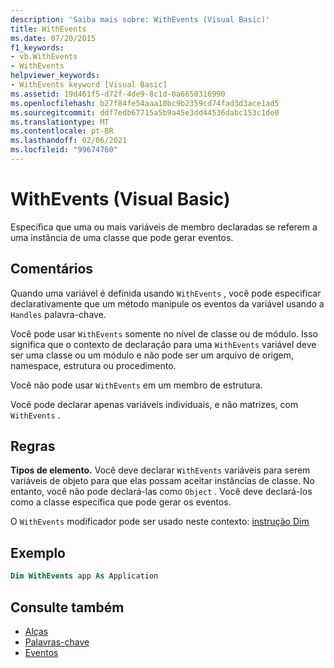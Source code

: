 ```yaml
---
description: 'Saiba mais sobre: WithEvents (Visual Basic)'
title: WithEvents
ms.date: 07/20/2015
f1_keywords:
- vb.WithEvents
- WithEvents
helpviewer_keywords:
- WithEvents keyword [Visual Basic]
ms.assetid: 19d461f5-d72f-4de9-8c1d-0a6650316990
ms.openlocfilehash: b27f84fe54aaa10bc9b2359cd74fad3d3ace1ad5
ms.sourcegitcommit: ddf7edb67715a5b9a45e3dd44536dabc153c1de0
ms.translationtype: MT
ms.contentlocale: pt-BR
ms.lasthandoff: 02/06/2021
ms.locfileid: "99674760"
---
```

# <a name="withevents-visual-basic"></a>WithEvents (Visual Basic)

Especifica que uma ou mais variáveis de membro declaradas se referem a uma instância de uma classe que pode gerar eventos.

## <a name="remarks"></a>Comentários

Quando uma variável é definida usando `WithEvents` , você pode especificar declarativamente que um método manipule os eventos da variável usando a `Handles` palavra-chave.

Você pode usar `WithEvents` somente no nível de classe ou de módulo. Isso significa que o contexto de declaração para uma `WithEvents` variável deve ser uma classe ou um módulo e não pode ser um arquivo de origem, namespace, estrutura ou procedimento.

Você não pode usar `WithEvents` em um membro de estrutura.

Você pode declarar apenas variáveis individuais, e não matrizes, com `WithEvents` .

## <a name="rules"></a>Regras

**Tipos de elemento.** Você deve declarar `WithEvents` variáveis para serem variáveis de objeto para que elas possam aceitar instâncias de classe. No entanto, você não pode declará-las como `Object` . Você deve declará-los como a classe específica que pode gerar os eventos.

O `WithEvents` modificador pode ser usado neste contexto: [instrução Dim](../statements/dim-statement.md)

## <a name="example"></a>Exemplo

```vb
Dim WithEvents app As Application
```

## <a name="see-also"></a>Consulte também

- [Alças](../statements/handles-clause.md)
- [Palavras-chave](../keywords/index.md)
- [Eventos](../../programming-guide/language-features/events/index.md)
